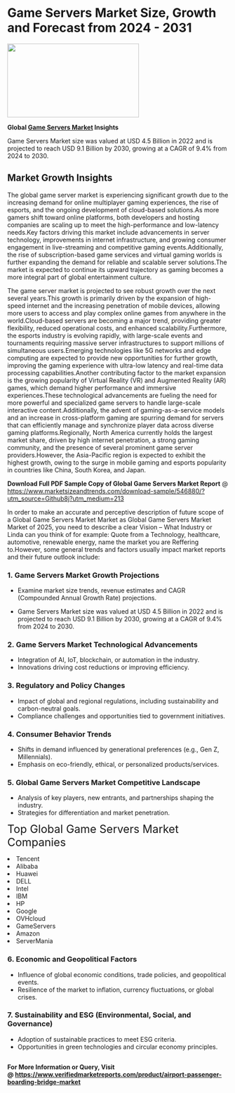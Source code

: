 <H1>Game Servers Market Size, Growth and Forecast from 2024 - 2031</H1><img class="aligncenter size-medium wp-image-584254" src="https://thirdeyenews.in/wp-content/uploads/2024/09/Global-Market-Research-300x168.jpeg" alt="" width="300" height="168" /><p><strong>Global&nbsp;<a href="https://www.marketsizeandtrends.com/download-sample/546880/?utm_source=Github8j?utm_medium=213">Game Servers Market</a> Insights</strong></p><p>Game Servers Market size was valued at USD 4.5 Billion in 2022 and is projected to reach USD 9.1 Billion by 2030, growing at a CAGR of 9.4% from 2024 to 2030.</p><p><h2>Market Growth Insights</h2> <p>The global game server market is experiencing significant growth due to the increasing demand for online multiplayer gaming experiences, the rise of esports, and the ongoing development of cloud-based solutions.As more gamers shift toward online platforms, both developers and hosting companies are scaling up to meet the high-performance and low-latency needs.Key factors driving this market include advancements in server technology, improvements in internet infrastructure, and growing consumer engagement in live-streaming and competitive gaming events.Additionally, the rise of subscription-based game services and virtual gaming worlds is further expanding the demand for reliable and scalable server solutions.The market is expected to continue its upward trajectory as gaming becomes a more integral part of global entertainment culture.</p> <p>The game server market is projected to see robust growth over the next several years.This growth is primarily driven by the expansion of high-speed internet and the increasing penetration of mobile devices, allowing more users to access and play complex online games from anywhere in the world.Cloud-based servers are becoming a major trend, providing greater flexibility, reduced operational costs, and enhanced scalability.Furthermore, the esports industry is evolving rapidly, with large-scale events and tournaments requiring massive server infrastructures to support millions of simultaneous users.Emerging technologies like 5G networks and edge computing are expected to provide new opportunities for further growth, improving the gaming experience with ultra-low latency and real-time data processing capabilities.Another contributing factor to the market expansion is the growing popularity of Virtual Reality (VR) and Augmented Reality (AR) games, which demand higher performance and immersive experiences.These technological advancements are fueling the need for more powerful and specialized game servers to handle large-scale interactive content.Additionally, the advent of gaming-as-a-service models and an increase in cross-platform gaming are spurring demand for servers that can efficiently manage and synchronize player data across diverse gaming platforms.Regionally, North America currently holds the largest market share, driven by high internet penetration, a strong gaming community, and the presence of several prominent game server providers.However, the Asia-Pacific region is expected to exhibit the highest growth, owing to the surge in mobile gaming and esports popularity in countries like China, South Korea, and Japan.<p><span class=""><strong>Download Full PDF Sample Copy of Global Game Servers Market Report</strong> @ <a href="https://www.marketsizeandtrends.com/download-sample/546880/?utm_source=Github8j?utm_medium=213" target="_blank">https://www.marketsizeandtrends.com/download-sample/546880/?utm_source=Github8j?utm_medium=213</a></span></p><p>In order to make an accurate and perceptive description of future scope of a Global&nbsp;Game Servers Market Market as Global&nbsp;Game Servers Market Market of 2025, you need to describe a clear Vision &ndash; What Industry or Linda can you think of for example: Quote from a Technology, healthcare, automotive, renewable energy, name the market you are Reffering to.However, some general trends and factors usually impact market reports and their future outlook include:</p><h3>1.&nbsp;<strong>Game Servers Market Growth Projections</strong></h3><ul><li>Examine market size trends, revenue estimates and CAGR (Compounded Annual Growth Rate) projections.</li><li><p>Game Servers Market size was valued at USD 4.5 Billion in 2022 and is projected to reach USD 9.1 Billion by 2030, growing at a CAGR of 9.4% from 2024 to 2030.</p></li></ul><h3>2.&nbsp;<strong>Game Servers Market Technological Advancements</strong></h3><ul><li>Integration of AI, IoT, blockchain, or automation in the industry.</li><li>Innovations driving cost reductions or improving efficiency.</li></ul><h3>3.&nbsp;<strong>Regulatory and Policy Changes</strong></h3><ul><li>Impact of global and regional regulations, including sustainability and carbon-neutral goals.</li><li>Compliance challenges and opportunities tied to government initiatives.</li></ul><h3>4.&nbsp;<strong>Consumer Behavior Trends</strong></h3><ul><li>Shifts in demand influenced by generational preferences (e.g., Gen Z, Millennials).</li><li>Emphasis on eco-friendly, ethical, or personalized products/services.</li></ul><h3>5.&nbsp;<strong>Global Game Servers Market Competitive Landscape</strong></h3><ul><li>Analysis of key players, new entrants, and partnerships shaping the industry.</li><li>Strategies for differentiation and market penetration.</li></ul><p data-pm-slice="1 1 []"><span style="color: inherit; font-family: inherit; font-size: 25px;">Top Global Game Servers Market Companies</span></p><div class="" data-test-id=""><p><li>Tencent</li><li> Alibaba</li><li> Huawei</li><li> DELL</li><li> Intel</li><li> IBM</li><li> HP</li><li> Google</li><li> OVHcloud</li><li> GameServers</li><li> Amazon</li><li> ServerMania</li></p></div><h3>6.&nbsp;<strong>Economic and Geopolitical Factors</strong></h3><ul><li>Influence of global economic conditions, trade policies, and geopolitical events.</li><li>Resilience of the market to inflation, currency fluctuations, or global crises.</li></ul><h3>7.&nbsp;<strong>Sustainability and ESG (Environmental, Social, and Governance)</strong></h3><ul><li>Adoption of sustainable practices to meet ESG criteria.</li><li>Opportunities in green technologies and circular economy principles.</li></ul><h2><strong style="font-size: 14px;">For More Information or Query, Visit @&nbsp;</strong><a style="background-color: #ffffff; font-size: 14px;" href="https://www.marketsizeandtrends.com/report/game-servers-market/" target="_blank">https://www.verifiedmarketreports.com/product/airport-passenger-boarding-bridge-market</a></h2>